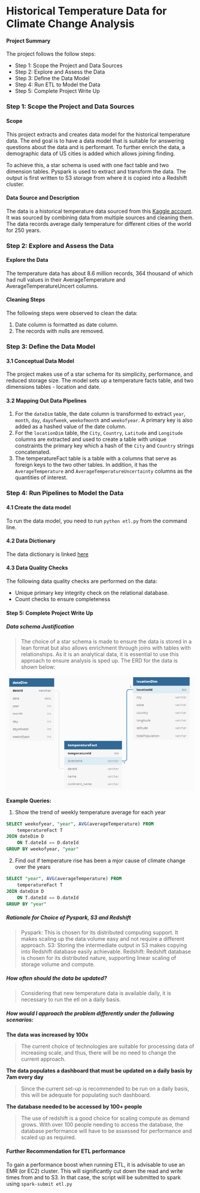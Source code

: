 # Historical Temperature Data for Climate Change Analysis

#### Project Summary

The project follows the follow steps:
* Step 1: Scope the Project and Data Sources
* Step 2: Explore and Assess the Data
* Step 3: Define the Data Model
* Step 4: Run ETL to Model the Data
* Step 5: Complete Project Write Up

### Step 1: Scope the Project and Data Sources

#### Scope 
This project extracts and creates data model for the historical temperature data. The end goal is to have a data model that is suitable for answering questions about the data and is performant. To further enrich the data, a demographic data of US cities is added which allows joining finding. 

To achieve this, a star schema is used with one fact table and two dimension tables. Pyspark is used to extract and transform the data. The output is first written to S3 storage from where it is copied into a Redshift cluster.

#### Data  Source and Description

The data is a historical temperature data sourced from this [Kaggle account](https://www.kaggle.com/berkeleyearth/climate-change-earth-surface-temperature-data?select=GlobalLandTemperaturesByCity.csv). It was sourced by combining data from multiple sources and cleaning them. The data records average daily temperature for different cities of the world for 250 years.

### Step 2: Explore and Assess the Data
#### Explore the Data 
The temperature data has about 8.6 million records, 364 thousand of which had null values in their AverageTemperature and AverageTemperatureUncert columns.

#### Cleaning Steps
The following steps were observed to clean the data:
1. Date column is formatted as date column.
2. The records with nulls are removed.

### Step 3: Define the Data Model
#### 3.1 Conceptual Data Model
The project makes use of a star schema for its simplicity, performance, and reduced storage size. The model sets up a temperature facts table, and two dimensions tables - location and date.

#### 3.2 Mapping Out Data Pipelines
1. For the `dateDim` table, the date column is transformed to extract `year`, `month`, `day`, `dayofweek`, `weekofmonth` and `weekofyear`. A primary key is also added as a hashed value of the date column.
2. For the `locationDim` table, the `City`, `Country`, `Latitude` and `Longitude` columns are extracted and used to create a table with unique constraints the primary key which a hash of the `City` and `Country` strings concatenated.
3. The temperatureFact table is a table with a columns that serve as foreign keys to the two other tables. In addition, it has the `AverageTemperature` and `AverageTemperatureUncertainty` columns as the quantities of interest.

### Step 4: Run Pipelines to Model the Data 
#### 4.1 Create the data model
To run the data model, you need to run `python etl.py` from the command line.

#### 4.2 Data Dictionary
The data dictionary is linked [here](DataDictionary.md)
#### 4.3 Data Quality Checks
The following data quality checks are performed on the data:
 * Unique primary key integrity check on the relational database.
 * Count checks to ensure completeness

#### Step 5: Complete Project Write Up
##### Data schema Justification
> The choice of a star schema is made to ensure the data is stored in a lean format but also allows enrichment through joins with tables with relationships. As it is an analytical data, it is essential to use this approach to ensure analysis is sped up. The ERD for the data is shown below:

![ERD for the Data](erd.png "Entity Relationship Daigram for the Data")

**Example Queries:**
1. Show the trend of weekly temperature average for each year
```sql
SELECT weekofyear, "year", AVG(averageTemperature) FROM
    temperatureFact T
JOIN dateDim D
    ON T.dateId == D.dateId
GROUP BY weekofyear, "year"
```

2. Find out if temperature rise has been a mjor cause of climate change over the years
```SQL
SELECT "year", AVG(averageTemperature) FROM
    temperatureFact T
JOIN dateDim D
    ON T.dateId == D.dateId
GROUP BY "year"
```
##### Rationale for Choice of Pyspark, S3 and Redshift
> Pyspark: This is chosen for its distributed computing support. It makes scaling up the data volume easy and not require a different approach.
> S3: Storing the intermediate output in S3 makes copying into Redshift database easily achievable.
> Redshift: Redshift database is chosen for its distributed nature, supporting linear scaling of storage volume and compute.

##### How often should the data be updated?
> Considering that new temperature data is available daily, it is necessary to run the etl on a daily basis.

##### How would I approach the problem differently under the following scenarios:
 **The data was increased by 100x**
 > The current choice of technologies are suitable for processing data of increasing scale, and thus, there will be no need to change the current approach.
 
 **The data populates a dashboard that must be updated on a daily basis by 7am every day**
 > Since the current set-up is recommended to be run on a daily basis, this will be adequate for populating such dashboard.
 
 **The database needed to be accessed by 100+ people**
 > The use of redshift is a good choice for scaling compute as demand grows. With over 100 people needing to access the database, the database performance will have to be assessed for performance and scaled up as required.
 
 #### Further Recommendation for ETL performance
 To gain a performance boost when running ETL, it is advisable to use an EMR (or EC2) cluster. This will significantly cut down the read and write times from and to S3. In that case, the script will be submitted to spark using `spark-submit etl.py`

